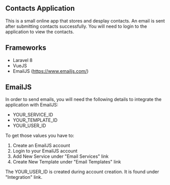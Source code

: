 ## Contacts Application

This is a small online app that stores and desplay contacts. An email is sent after submitting contacts successfully.
You will need to login to the application to view the contacts.

## Frameworks

- Laravel 8
- VueJS
- EmailJS (https://www.emailjs.com/)

## EmailJS

In order to send emails, you will need the following details to integrate the application with EmailJS:
- YOUR_SERVICE_ID
- YOUR_TEMPLATE_ID
- YOUR_USER_ID

To get those values you have to:
1. Create an EmailJS account
2. Login to your EmailJS account
3. Add New Service under "Email Services" link
4. Create New Template under "Email Templates" link

The YOUR_USER_ID is created during account creation. It is found under "Integration" link.
